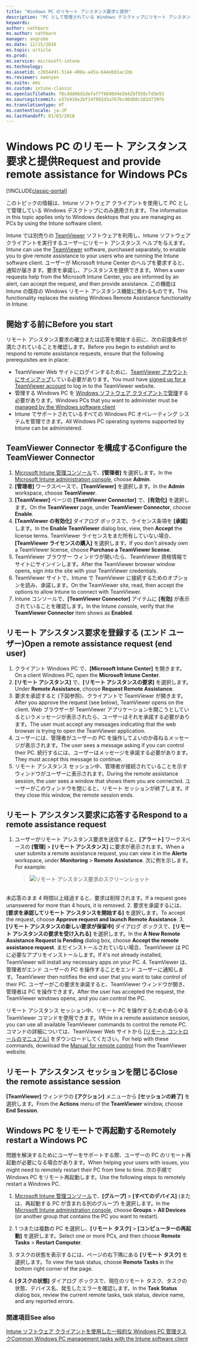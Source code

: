 ```yaml
---
title: "Windows PC のリモート アシスタンス要求と提供"
description: "PC として管理されている Windows デスクトップにリモート アシスタントを提供し、PC をリモートで起動するためにエンドユーザーまたは IT 監理者が行う手順について説明します。"
keywords: 
author: nathbarn
ms.author: nathbarn
manager: angrobe
ms.date: 12/15/2016
ms.topic: article
ms.prod: 
ms.service: microsoft-intune
ms.technology: 
ms.assetid: c2654491-5144-408a-a45a-644eb91ac1bb
ms.reviewer: owenyen
ms.suite: ems
ms.custom: intune-classic
ms.openlocfilehash: f8cddd66d1defaf7f6840d4e5642bf550cfd3e93
ms.sourcegitcommit: e37e916e2bf14f092d3a767bc90d68c181d739fb
ms.translationtype: HT
ms.contentlocale: ja-JP
ms.lasthandoff: 01/03/2018
---
```

# <a name="request-and-provide-remote-assistance-for-windows-pcs"></a><span data-ttu-id="13b9e-103">Windows PC のリモート アシスタンス要求と提供</span><span class="sxs-lookup"><span data-stu-id="13b9e-103">Request and provide remote assistance for Windows PCs</span></span>

[!INCLUDE[classic-portal](../includes/classic-portal.md)]


<span data-ttu-id="13b9e-104">このトピックの情報は、Intune ソフトウェア クライアントを使用して PC として管理している Windows デスクトップにのみ適用されます。</span><span class="sxs-lookup"><span data-stu-id="13b9e-104">The information in this topic applies only to Windows desktops that you are managing as PCs by using the Intune software client.</span></span>

<span data-ttu-id="13b9e-105">Intune では別売りの [TeamViewer](https://www.teamviewer.com) ソフトウェアを利用し、Intune ソフトウェア クライアントを実行するユーザーにリモート アシスタンス ヘルプを与えます。</span><span class="sxs-lookup"><span data-stu-id="13b9e-105">Intune can use the [TeamViewer](https://www.teamviewer.com) software, purchased separately, to enable you to give remote assistance to your users who are running the Intune software client.</span></span> <span data-ttu-id="13b9e-106">ユーザーが Microsoft Intune Center のヘルプを要求すると、通知が届きます。要求を承諾し、アシスタンスを提供できます。</span><span class="sxs-lookup"><span data-stu-id="13b9e-106">When a user requests help from the Microsoft Intune Center, you are informed by an alert, can accept the request, and then provide assistance.</span></span> <span data-ttu-id="13b9e-107">この機能は Intune の既存の Windows リモート アシスタンス機能に換わるものです。</span><span class="sxs-lookup"><span data-stu-id="13b9e-107">This functionality replaces the existing Windows Remote Assistance functionality in Intune.</span></span>


## <a name="before-you-start"></a><span data-ttu-id="13b9e-108">開始する前に</span><span class="sxs-lookup"><span data-stu-id="13b9e-108">Before you start</span></span>

<span data-ttu-id="13b9e-109">リモート アシスタンス要求の確立または応答を開始する前に、次の前提条件が満たされていることを確認します。</span><span class="sxs-lookup"><span data-stu-id="13b9e-109">Before you begin to establish and to respond to remote assistance requests, ensure that the following prerequisites are in place:</span></span>

- <span data-ttu-id="13b9e-110">TeamViewer Web サイトにログインするために、[TeamViewer アカウントにサインアップ](https://login.teamviewer.com/LogOn#register)している必要があります。</span><span class="sxs-lookup"><span data-stu-id="13b9e-110">You must have [signed up for a TeamViewer account](https://login.teamviewer.com/LogOn#register) to log in to the TeamViewer website.</span></span>
- <span data-ttu-id="13b9e-111">管理する Windows PC を [Windows ソフトウェア クライアントで管理](manage-windows-pcs-with-microsoft-intune.md)する必要があります。</span><span class="sxs-lookup"><span data-stu-id="13b9e-111">Windows PCs that you want to administer must be [managed by the Windows software client](manage-windows-pcs-with-microsoft-intune.md)</span></span>
- <span data-ttu-id="13b9e-112">Intune でサポートされているすべての Windows PC オペレーティング システムを管理できます。</span><span class="sxs-lookup"><span data-stu-id="13b9e-112">All Windows PC operating systems supported by Intune can be administered.</span></span>

## <a name="configure-the-teamviewer-connector"></a><span data-ttu-id="13b9e-113">TeamViewer Connector を構成する</span><span class="sxs-lookup"><span data-stu-id="13b9e-113">Configure the TeamViewer Connector</span></span>

1. <span data-ttu-id="13b9e-114">[Microsoft Intune 管理コンソール](https://manage.microsoft.com)で、**[管理者]** を選択します。</span><span class="sxs-lookup"><span data-stu-id="13b9e-114">In the [Microsoft Intune administration console](https://manage.microsoft.com), choose **Admin**.</span></span>
2. <span data-ttu-id="13b9e-115">**[管理者]** ワークスペースで、**[TeamViewer]** を選択します。</span><span class="sxs-lookup"><span data-stu-id="13b9e-115">In the **Admin** workspace, choose **TeamViewer**.</span></span>
3. <span data-ttu-id="13b9e-116">**[TeamViewer]** ページの **[TeamViewer Connector]** で、**[有効化]** を選択します。</span><span class="sxs-lookup"><span data-stu-id="13b9e-116">On the **TeamViewer** page, under **TeamViewer Connector**, choose **Enable**.</span></span>
4. <span data-ttu-id="13b9e-117">**[TeamViewer の有効化]** ダイアログ ボックスで、ライセンス条項を **[承諾]** します。</span><span class="sxs-lookup"><span data-stu-id="13b9e-117">In the **Enable TeamViewer** dialog box, view, then **Accept** the license terms.</span></span> <span data-ttu-id="13b9e-118">TeamViewer ライセンスをまだ所有していない場合、**[TeamViewer ライセンスの購入]** を選択します。</span><span class="sxs-lookup"><span data-stu-id="13b9e-118">If you don't already own a TeamViewer license, choose **Purchase a TeamViewer license**.</span></span>
5. <span data-ttu-id="13b9e-119">TeamViewer ブラウザー ウィンドウが開いたら、TeamViewer 資格情報でサイトにサインインします。</span><span class="sxs-lookup"><span data-stu-id="13b9e-119">After the TeamViewer browser window opens, sign into the site with your TeamViewer credentials.</span></span>
6. <span data-ttu-id="13b9e-120">TeamViewer サイトで、Intune で TeamViewer に接続するためのオプションを読み、承諾します。</span><span class="sxs-lookup"><span data-stu-id="13b9e-120">On the TeamViewer site, read, then accept the options to allow Intune to connect with TeamViewer.</span></span>
7. <span data-ttu-id="13b9e-121">Intune コンソールで、**[TeamViewer Connector]** アイテムに **[有効]** が表示されていることを確認します。</span><span class="sxs-lookup"><span data-stu-id="13b9e-121">In the Intune console, verify that the **TeamViewer Connector** item shows as **Enabled**.</span></span>


## <a name="open-a-remote-assistance-request-end-user"></a><span data-ttu-id="13b9e-122">リモート アシスタンス要求を登録する (エンド ユーザー)</span><span class="sxs-lookup"><span data-stu-id="13b9e-122">Open a remote assistance request (end user)</span></span>

1. <span data-ttu-id="13b9e-123">クライアント Windows PC で、**[Microsoft Intune Center]** を開きます。</span><span class="sxs-lookup"><span data-stu-id="13b9e-123">On a client Windows PC, open the **Microsoft Intune Center**.</span></span>
2. <span data-ttu-id="13b9e-124">**[リモート アシスタンス]** で、**[リモート アシスタンスの要求]** を選択します。</span><span class="sxs-lookup"><span data-stu-id="13b9e-124">Under **Remote Assistance**, choose **Request Remote Assistance**.</span></span>
3. <span data-ttu-id="13b9e-125">要求を承認すると (下図参照)、クライアントで TeamViewer が開きます。</span><span class="sxs-lookup"><span data-stu-id="13b9e-125">After you approve the request (see below), TeamViewer opens on the client.</span></span> <span data-ttu-id="13b9e-126">Web ブラウザーが TeamViewer アプリケーションを開こうとしているというメッセージが表示されたら、ユーザーはそれを承諾する必要があります。</span><span class="sxs-lookup"><span data-stu-id="13b9e-126">The user must accept any messages indicating that the web browser is trying to open the TeamViewer application.</span></span>
4. <span data-ttu-id="13b9e-127">ユーザーには、管理者がユーザーの PC を操作してよいのか尋ねるメッセージが表示されます。</span><span class="sxs-lookup"><span data-stu-id="13b9e-127">The user sees a message asking if you can control their PC.</span></span> <span data-ttu-id="13b9e-128">続行するには、ユーザーはメッセージを承諾する必要があります。</span><span class="sxs-lookup"><span data-stu-id="13b9e-128">They must accept this message to continue.</span></span>
5. <span data-ttu-id="13b9e-129">リモート アシスタンス セッション中、管理者が接続されていることを示すウィンドウがユーザーに表示されます。</span><span class="sxs-lookup"><span data-stu-id="13b9e-129">During the remote assistance session, the user sees a window that shows them you are connected.</span></span> <span data-ttu-id="13b9e-130">ユーザーがこのウィンドウを閉じると、リモート セッションが終了します。</span><span class="sxs-lookup"><span data-stu-id="13b9e-130">If they close this window, the remote session ends.</span></span>

## <a name="respond-to-a-remote-assistance-request"></a><span data-ttu-id="13b9e-131">リモート アシスタンス要求に応答する</span><span class="sxs-lookup"><span data-stu-id="13b9e-131">Respond to a remote assistance request</span></span>

1. <span data-ttu-id="13b9e-132">ユーザーがリモート アシスタンス要求を送信すると、**[アラート]** ワークスペースの **[管理]**  >  **[リモート アシスタンス]** に要求が表示されます。</span><span class="sxs-lookup"><span data-stu-id="13b9e-132">When a user submits a remote assistance request, you can view it in the **Alerts** workspace, under **Monitoring** > **Remote Assistance**.</span></span> <span data-ttu-id="13b9e-133">次に例を示します。</span><span class="sxs-lookup"><span data-stu-id="13b9e-133">For example:</span></span>
   > ![リモート アシスタンス要求のスクリーンショット](./media/team-viewer.png)

<br><span data-ttu-id="13b9e-135">未応答のまま 4 時間以上経過すると、要求は削除されます。</span><span class="sxs-lookup"><span data-stu-id="13b9e-135">If a request goes unanswered for more than 4 hours, it is removed.</span></span>
2. <span data-ttu-id="13b9e-136">要求を承諾するには、**[要求を承認してリモート アシスタンスを開始する]** を選択します。</span><span class="sxs-lookup"><span data-stu-id="13b9e-136">To accept the request, choose **Approve request and launch Remote Assistance**.</span></span>
3. <span data-ttu-id="13b9e-137">**[リモート アシスタンスの新しい要求が保留中]** ダイアログ ボックスで、**[リモート アシスタンスの要求を受け入れる]** を選択します。</span><span class="sxs-lookup"><span data-stu-id="13b9e-137">In the **A New Remote Assistance Request is Pending** dialog box, choose **Accept the remote assistance request**.</span></span> <span data-ttu-id="13b9e-138">まだインストールされていない場合、TeamViewer は PC に必要なアプリをインストールします。</span><span class="sxs-lookup"><span data-stu-id="13b9e-138">If it's not already installed, TeamViewer will install any necessary apps on your PC.</span></span>
4. <span data-ttu-id="13b9e-139">TeamViewer は、管理者がエンド ユーザーの PC を操作することをエンド ユーザーに通知します。</span><span class="sxs-lookup"><span data-stu-id="13b9e-139">TeamViewer then notifies the end user that you want to take control of their PC.</span></span> <span data-ttu-id="13b9e-140">ユーザーがこの要求を承諾すると、TeamViewer ウィンドウが開き、管理者は PC を操作できます。</span><span class="sxs-lookup"><span data-stu-id="13b9e-140">After the user has accepted the request, the TeamViewer windows opens, and you can control the PC.</span></span>

<span data-ttu-id="13b9e-141">リモート アシスタンス セッション中、リモート PC を操作するためのあらゆる TeamViewer コマンドを使用できます。</span><span class="sxs-lookup"><span data-stu-id="13b9e-141">While in a remote assistance session, you can use all available TeamViewer commands to control the remote PC.</span></span> <span data-ttu-id="13b9e-142">コマンドの詳細については、TeamViewer Web サイトから [[リモート コントロールのマニュアル]](http://www.teamviewer.com/en/support/documents/) をダウンロードしてください。</span><span class="sxs-lookup"><span data-stu-id="13b9e-142">For help with these commands, download the [Manual for remote control](http://www.teamviewer.com/en/support/documents/) from the TeamViewer website.</span></span>

## <a name="close-the-remote-assistance-session"></a><span data-ttu-id="13b9e-143">リモート アシスタンス セッションを閉じる</span><span class="sxs-lookup"><span data-stu-id="13b9e-143">Close the remote assistance session</span></span>

<span data-ttu-id="13b9e-144">**[TeamViewer]** ウィンドウの **[アクション]** メニューから **[セッションの終了]** を選択します。</span><span class="sxs-lookup"><span data-stu-id="13b9e-144">From the **Actions** menu of the **TeamViewer** window, choose **End Session**.</span></span>

## <a name="remotely-restart-a-windows-pc"></a><span data-ttu-id="13b9e-145">Windows PC をリモートで再起動する</span><span class="sxs-lookup"><span data-stu-id="13b9e-145">Remotely restart a Windows PC</span></span>
<span data-ttu-id="13b9e-146">問題を解決するためにユーザーをサポートする際、ユーザーの PC のリモート再起動が必要になる場合があります。</span><span class="sxs-lookup"><span data-stu-id="13b9e-146">When helping your users with issues, you might need to remotely restart their PC from time to time.</span></span> <span data-ttu-id="13b9e-147">次の手順で Windows PC をリモート再起動します。</span><span class="sxs-lookup"><span data-stu-id="13b9e-147">Use the following steps to remotely restart a Windows PC.</span></span>

1.  <span data-ttu-id="13b9e-148">[Microsoft Intune 管理コンソール](https://manage.microsoft.com/)で、**[グループ]** &gt; **[すべてのデバイス]** (または、再起動する PC が含まれる別のグループ) を選択します。</span><span class="sxs-lookup"><span data-stu-id="13b9e-148">In the [Microsoft Intune administration console](https://manage.microsoft.com/), choose **Groups** &gt; **All Devices** (or another group that contains the PC you want to restart).</span></span>

2.  <span data-ttu-id="13b9e-149">1 つまたは複数の PC を選択し、**[リモート タスク]** &gt; **[コンピューターの再起動]** を選択します。</span><span class="sxs-lookup"><span data-stu-id="13b9e-149">Select one or more PCs, and then choose **Remote Tasks** &gt; **Restart Computer**.</span></span>

3.  <span data-ttu-id="13b9e-150">タスクの状態を表示するには、ページの右下隅にある **[リモート タスク]** を選択します。</span><span class="sxs-lookup"><span data-stu-id="13b9e-150">To view the task status, choose **Remote Tasks** in the bottom right corner of the page.</span></span>

4.  <span data-ttu-id="13b9e-151">**[タスクの状態]** ダイアログ ボックスで、現在のリモート タスク、タスクの状態、デバイス名、発生したエラーを確認します。</span><span class="sxs-lookup"><span data-stu-id="13b9e-151">In the **Task Status** dialog box, review the current remote tasks, task status, device name, and any reported errors.</span></span>

### <a name="see-also"></a><span data-ttu-id="13b9e-152">関連項目</span><span class="sxs-lookup"><span data-stu-id="13b9e-152">See also</span></span>

[<span data-ttu-id="13b9e-153">Intune ソフトウェア クライアントを使用した一般的な Windows PC 管理タスク</span><span class="sxs-lookup"><span data-stu-id="13b9e-153">Common Windows PC management tasks with the Intune software client</span></span>](common-windows-pc-management-tasks-with-the-microsoft-intune-computer-client.md)